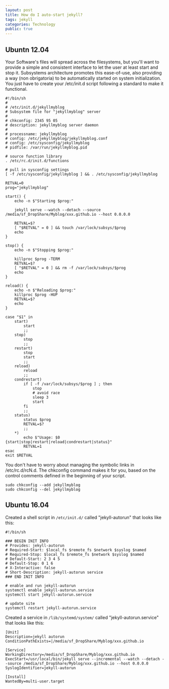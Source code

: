 ```yaml
---
layout: post
title: How do I auto-start jekyll?
tags: jekyll
categories: Technology
public: true
---
```

## Ubuntn 12.04

Your Software's files will spread across the filesystems, but you'll want to provide a simple and consistent interface to let the user at least start and stop it. Subsystems architecture promotes this ease-of-use, also providing a way (non obrigatoria) to be automatically started on system initialization. You just have to create your /etc/init.d script following a standard to make it functional.

~~~
#!/bin/sh
#
# /etc/init.d/jekyllmyblog
# Subsystem file for "jekyllmyblog" server
#
# chkconfig: 2345 95 05
# description: jekyllmyblog server daemon
#
# processname: jekyllmyblog
# config: /etc/jekyllmyblog/jekyllmyblog.conf
# config: /etc/sysconfig/jekyllmyblog
# pidfile: /var/run/jekyllmyblog.pid

# source function library
. /etc/rc.d/init.d/functions

# pull in sysconfig settings
[ -f /etc/sysconfig/jekyllmyblog ] && . /etc/sysconfig/jekyllmyblog

RETVAL=0
prog="jekyllmyblog"

start() {
	echo -n $"Starting $prog:"
	
	jekyll serve --watch --detach --source /media/sf_DropShare/Myblog/xxx.github.io --host 0.0.0.0
	
	RETVAL=$?
	[ "$RETVAL" = 0 ] && touch /var/lock/subsys/$prog
	echo
}

stop() {
	echo -n $"Stopping $prog:"

	killproc $prog -TERM
	RETVAL=$?
	[ "$RETVAL" = 0 ] && rm -f /var/lock/subsys/$prog
	echo
}

reload() {
	echo -n $"Reloading $prog:"
	killproc $prog -HUP
	RETVAL=$?
	echo
}

case "$1" in
	start)
		start
		;;
	stop)
		stop
		;;
	restart)
		stop
		start
		;;
	reload)
		reload
		;;
	condrestart)
		if [ -f /var/lock/subsys/$prog ] ; then
			stop
			# avoid race
			sleep 3
			start
		fi
		;;
	status)
		status $prog
		RETVAL=$?
		;;
	*)
		echo $"Usage: $0 {start|stop|restart|reload|condrestart|status}"
		RETVAL=1
esac
exit $RETVAL
~~~

You don't have to worry about managing the symbolic links in /etc/rc.d/rcN.d. The chkconfig command makes it for you, based on the control comments defined in the beginning of your script.

~~~
sudo chkconfig --add jekyllmyblog
sudo chkconfig --del jekyllmyblog
~~~

## Ubuntu 16.04

Created a shell script in `/etc/init.d/` called "jekyll-autorun" that looks like this:

~~~
#!/bin/sh

### BEGIN INIT INFO
# Provides: jekyll-autorun
# Required-Start: $local_fs $remote_fs $network $syslog $named
# Required-Stop: $local_fs $remote_fs $network $syslog $named
# Default-Start: 2 3 4 5
# Default-Stop: 0 1 6
# X-Interactive: false
# Short-Description: jekyll-autorun service
### END INIT INFO

# enable and run jekyll-autorun
systemctl enable jekyll-autorun.service
systemctl start jekyll-autorun.service

# update site
systemctl restart jekyll-autorun.service
~~~

Created a service in `/lib/systemd/system/` called "jekyll-autorun.service" that looks like this:

~~~
[Unit]
Description=jekyll autorun
ConditionPathExists=|/media/sf_DropShare/Myblog/xxx.github.io

[Service]
WorkingDirectory=/media/sf_DropShare/Myblog/xxx.github.io
ExecStart=/usr/local/bin/jekyll serve --incremental --watch --detach --source /media/sf_DropShare/Myblog/xxx.github.io --host 0.0.0.0
SyslogIdentifier=jekyll-autorun

[Install]
WantedBy=multi-user.target
~~~
